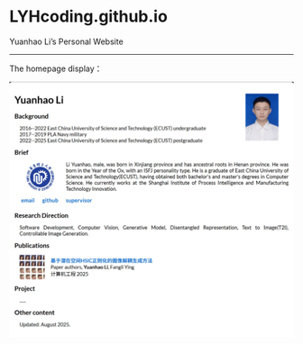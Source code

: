 # LYHcoding.github.io
Yuanhao Li’s Personal Website

---

The homepage display：

![Homepage](index_files/main-pages.jpg)
